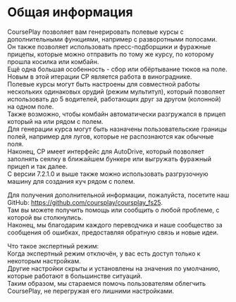 # Общая информация
  
CoursePlay позволяет вам генерировать полевые курсы с дополнительными функциями, например с разворотными полосами.  
Он также позволяет использовать пресс-подборщики и фуражные прицепы, которые можно отправить по тому же курсу, по которому прошла косилка или комбайн.  
Ещё одна большая особенность - сбор или обёртывание тюков на поле.  
Новым в этой итерации CP является работа в винограднике.  
Полевые курсы могут быть настроены для совместной работы нескольких одинаковых орудий (режим мультитул), который позволяет использовать до 5 водителей, работающих друг за другом (колонной) на одном поле.  
Также возможно, чтобы комбайн автоматически разгружался в прицеп который на или рядом с полем.  
Для генерации курса могут быть назначены пользовательские границы полей, например для лугов, которые не распознаются как обычные поля.  
Наконец, CP имеет интерфейс для AutoDrive, который позволяет заполнять сеялку в ближайшем бункере или выгружать фуражный прицеп и так далее.  
С версии 7.2.1.0 и выше также можно использовать разгрузочную машину для создания куч рядом с полем.  
  
Для получения дополнительной информации, пожалуйста, посетите наш GitHub: https://github.com/coursplay/coursplay_fs25.  
Там вы можете получить помощь или сообщить о любой проблеме, с которой вы столкнулись.  
Наконец, мы благодарим каждого переводчика и наше сообщество за сообщения об ошибках, предоставляя обратную связь и новые идеи.  
  
Что такое экспертный режим:  
Когда экспертный режим отключён, у вас есть доступ только к некоторым настройкам.  
Другие настройки скрыты и установлены на значения по умолчанию, которые работают в большинстве ситуаций.  
Таким образом, мы стараемся помочь пользователям облегчить CoursePlay, не перегружая его лишними настройками.  
